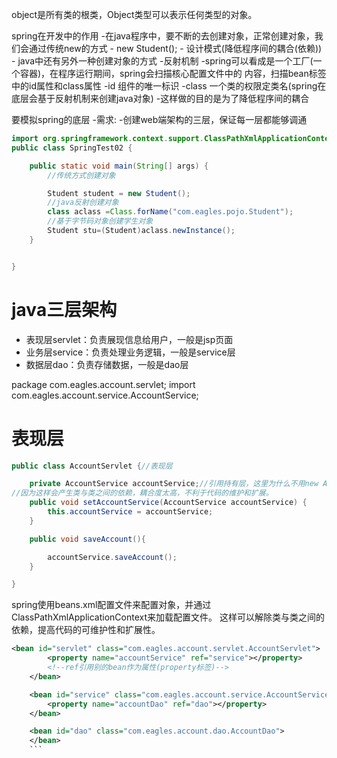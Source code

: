 object是所有类的根类，Object类型可以表示任何类型的对象。

spring在开发中的作用
    -在java程序中，要不断的去创建对象，正常创建对象，我们会通过传统new的方式
        - new Student();
        - 设计模式(降低程序间的耦合(依赖))
        - java中还有另外一种创建对象的方式
            -反射机制
    -spring可以看成是一个工厂(一个容器)，在程序运行期间，spring会扫描核心配置文件中的
    内容，扫描bean标签中的id属性和class属性
        -id 组件的唯一标识
        -class 一个类的权限定类名(spring在底层会基于反射机制来创建java对象)
            -这样做的目的是为了降低程序间的耦合

要模拟spring的底层
    -需求:
        -创建web端架构的三层，保证每一层都能够调通

        
```java
import org.springframework.context.support.ClassPathXmlApplicationContext;
public class SpringTest02 {

    public static void main(String[] args) {
        //传统方式创建对象

        Student student = new Student();
        //java反射创建对象
        class aclass =Class.forName("com.eagles.pojo.Student");
        //基于字节码对象创建学生对象
        Student stu=(Student)aclass.newInstance();
    }


}
```

# java三层架构

- 表现层servlet：负责展现信息给用户，一般是jsp页面
- 业务层service：负责处理业务逻辑，一般是service层
- 数据层dao：负责存储数据，一般是dao层

package com.eagles.account.servlet;
import com.eagles.account.service.AccountService;
# 表现层
```java
public class AccountServlet {//表现层

    private AccountService accountService;//引用持有层，这里为什么不用new AccountService()呢？
//因为这样会产生类与类之间的依赖，耦合度太高，不利于代码的维护和扩展。
    public void setAccountService(AccountService accountService) {
        this.accountService = accountService;
    }

    public void saveAccount(){

        accountService.saveAccount();
    }

}
```
spring使用beans.xml配置文件来配置对象，并通过ClassPathXmlApplicationContext来加载配置文件。
这样可以解除类与类之间的依赖，提高代码的可维护性和扩展性。
```xml
<bean id="servlet" class="com.eagles.account.servlet.AccountServlet">
        <property name="accountService" ref="service"></property>
        <!--ref引用别的bean作为属性(property标签)-->
    </bean>

    <bean id="service" class="com.eagles.account.service.AccountService">
        <property name="accountDao" ref="dao"></property>
    </bean>

    <bean id="dao" class="com.eagles.account.dao.AccountDao">
    </bean>
    ```
